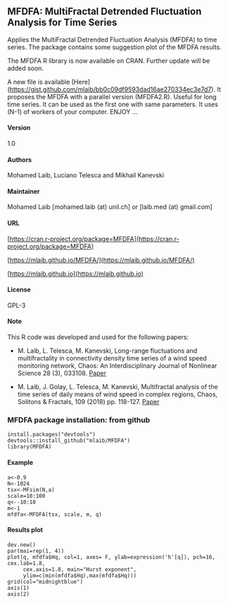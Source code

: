 ## MFDFA: MultiFractal Detrended Fluctuation Analysis for Time Series
Applies the MultiFractal Detrended Fluctuation Analysis (MFDFA) to time series. The package contains some suggestion plot of the MFDFA results.

The MFDFA R library is now available on CRAN. Further update will be added soon.

A new file is available [Here] (https://gist.github.com/mlaib/bb0c09df9593dad16ae270334ec3e7d7). It proposes the MFDFA with a parallel version (MFDFA2.R). Useful for long time series. It can be used as the first one with same parameters. It uses (N-1) of workers of your computer. ENJOY ...

#### Version 
1.0

#### Authors 
Mohamed Laib, Luciano Telesca and Mikhail Kanevski

#### Maintainer
Mohamed Laib [mohamed.laib (at) unil.ch] or 
             [laib.med (at) gmail.com]

#### URL
[https://cran.r-project.org/package=MFDFA](https://cran.r-project.org/package=MFDFA)

[https://mlaib.github.io/MFDFA/](https://mlaib.github.io/MFDFA/)

[https://mlaib.github.io](https://mlaib.github.io)



#### License
GPL-3

#### Note
This R code was developed and used for the following papers:
  
 * M. Laib, L. Telesca, M. Kanevski, Long-range fluctuations and multifractality in connectivity density time series of a wind speed monitoring network, Chaos: An Interdisciplinary Journal of Nonlinear Science 28 (3), 033108. [Paper](https://www.researchgate.net/publication/319121707_Long-range_fluctuations_and_multifractality_in_connectivity_density_time_series_of_a_wind_speed_monitoring_network)
   
 * M. Laib, J. Golay, L. Telesca, M. Kanevski, Multifractal analysis of the time series of daily means of wind speed in complex regions, Chaos, Solitons & Fractals, 109 (2018) pp. 118-127. [Paper](https://www.researchgate.net/publication/320223480_Multifractal_analysis_of_the_time_series_of_daily_means_of_wind_speed_in_complex_regions)

### MFDFA package installation: from github 
```{r}
install.packages("devtools")
devtools::install_github("mlaib/MFDFA")
library(MFDFA)
```

#### Example 
```{r}
a<-0.9
N<-1024
tsx<-MFsim(N,a)
scale=10:100
q<--10:10
m<-1
mfdfa<-MFDFA(tsx, scale, m, q)
```

#### Results plot 
```{r}
dev.new()
par(mai=rep(1, 4))
plot(q, mfdfa$Hq, col=1, axes= F, ylab=expression('h'[q]), pch=16, cex.lab=1.8,
     cex.axis=1.8, main="Hurst exponent",
     ylim=c(min(mfdfa$Hq),max(mfdfa$Hq)))
grid(col="midnightblue")
axis(1)
axis(2)
```
